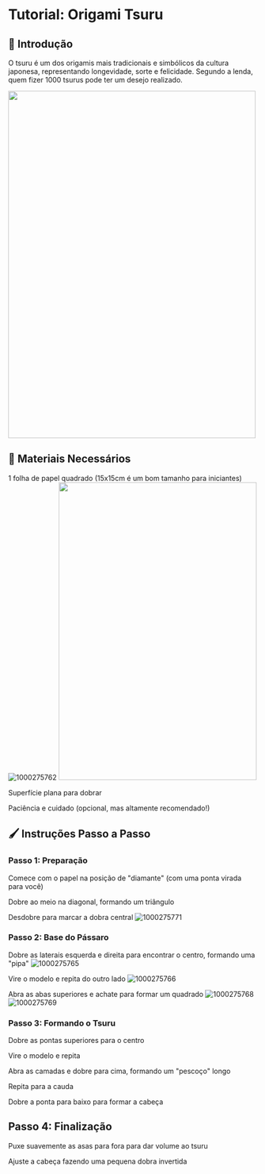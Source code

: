 # Tutorial: Origami Tsuru

## 📜 Introdução
O tsuru é um dos origamis mais tradicionais e simbólicos da cultura japonesa, representando longevidade, sorte e felicidade. Segundo a lenda, quem fizer 1000 tsurus pode ter um desejo realizado.

<img src="https://github.com/user-attachments/assets/5a842dd5-e67b-4f4a-80a6-aad80f46a2ff" width="500px" height="700px">

## 📝 Materiais Necessários
1 folha de papel quadrado (15x15cm é um bom tamanho para iniciantes)
![1000275762]()
<img src="https://github.com/user-attachments/assets/78ad8ab6-fadc-468c-b737-eb24be0d556b" width="400px" height="600px">

Superfície plana para dobrar

Paciência e cuidado (opcional, mas altamente recomendado!)

## 🖌️ Instruções Passo a Passo
### Passo 1: Preparação
Comece com o papel na posição de "diamante" (com uma ponta virada para você)

Dobre ao meio na diagonal, formando um triângulo

Desdobre para marcar a dobra central
![1000275771](https://github.com/user-attachments/assets/4894c9fe-ac32-493b-b6ee-e951ef05a3ac)

### Passo 2: Base do Pássaro
Dobre as laterais esquerda e direita para encontrar o centro, formando uma "pipa"
![1000275765](https://github.com/user-attachments/assets/51046b4b-fb38-45b0-8f9d-12f130bd1f84)

Vire o modelo e repita do outro lado
![1000275766](https://github.com/user-attachments/assets/e23357a7-3c18-4e60-b670-fc2c70aeca2d)

Abra as abas superiores e achate para formar um quadrado
![1000275768](https://github.com/user-attachments/assets/0ad56974-1b57-4223-ae51-3b8b0ae2ef87)
![1000275769](https://github.com/user-attachments/assets/b549d840-84b3-409d-9082-b9213b557f03)

### Passo 3: Formando o Tsuru
Dobre as pontas superiores para o centro

Vire o modelo e repita

Abra as camadas e dobre para cima, formando um "pescoço" longo

Repita para a cauda

Dobre a ponta para baixo para formar a cabeça

## Passo 4: Finalização
Puxe suavemente as asas para fora para dar volume ao tsuru

Ajuste a cabeça fazendo uma pequena dobra invertida
